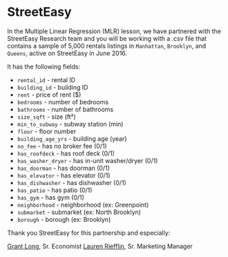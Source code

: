# StreetEasy

In the Multiple Linear Regression (MLR) lesson, we have partnered with the StreetEasy Research team and you will be working with a .csv file that contains a sample of 5,000 rentals listings in `Manhattan`, `Brooklyn`, and `Queens`, active on StreetEasy in June 2016.

It has the following fields:

- `rental_id` - rental ID
- `building_id` - building ID
- `rent` - price of rent ($)
- `bedrooms` - number of bedrooms
- `bathrooms` - number of bathrooms
- `size_sqft` - size (ft²)
- `min_to_subway` - subway station (min)
- `floor` - floor number
- `building_age_yrs` - building age (year)
- `no_fee` - has no broker fee (0/1)
- `has_roofdeck` - has roof deck (0/1)
- `has_washer_dryer` - has in-unit washer/dryer (0/1)
- `has_doorman` - has doorman (0/1)
- `has_elevator` - has elevator (0/1)
- `has_dishwasher` - has dishwasher (0/1)
- `has_patio` - has patio (0/1)
- `has_gym` - has gym (0/1)
- `neighborhood` - neighborhood (ex: Greenpoint)
- `submarket` - submarket (ex: North Brooklyn)
- `borough` - borough (ex: Brooklyn)

Thank you StreetEasy for this partnership and especially:

[Grant Long](https://streeteasy.com/blog/author/grantlong/), Sr. Economist
[Lauren Riefflin](https://streeteasy.com/blog/author/lauren/), Sr. Marketing Manager
